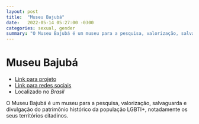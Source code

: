 ```yaml
---
layout: post
title:  "Museu Bajubá"
date:   2022-05-14 05:27:00 -0300
categories: sexual, gender
summary: "O Museu Bajubá é um museu para a pesquisa, valorização, salvaguarda e divulgação do patrimônio histórico da população LGBTI+"
---
```


# Museu Bajubá

* [Link para projeto](https://museubajuba.org/apoie/)
* [Link para redes sociais](https://www.instagram.com/museubajuba/)
* Localizado no *Brasil*

O Museu Bajubá é um museu para a pesquisa, valorização, salvaguarda e divulgação do patrimônio histórico da população LGBTI+, notadamente os seus territórios citadinos.
